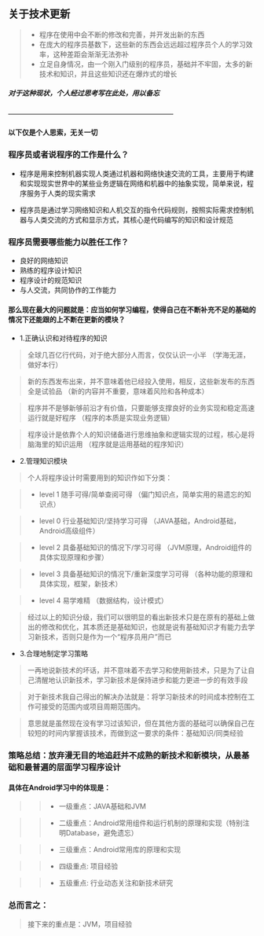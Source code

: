 ## 关于技术更新

> * 程序在使用中会不断的修改和完善，并开发出新的东西
> * 在庞大的程序员基数下，这些新的东西会远远超过程序员个人的学习效率，这种差距会渐渐无法弥补
> * 立足自身情况，由一个刚入门级别的程序员，基础并不牢固，太多的新技术和知识，并且这些知识还在爆炸式的增长

##### 对于这种现状，个人经过思考写在此处，用以备忘
————————————————————————
#### 以下仅是个人思索，无关一切

### 程序员或者说程序的工作是什么？
* 程序是用来控制机器实现人类通过机器和网络快速交流的工具，主要用于构建和实现现实世界中的某些业务逻辑在网络和机器中的抽象实现，简单来说，程序服务于人类的现实需求

* 程序员是通过学习网络知识和人机交互的指令代码规则，按照实际需求控制机器与人类交流的方式和显示方式，其核心是代码编写的知识和设计规范

### 程序员需要哪些能力以胜任工作？
* 良好的网络知识
* 熟练的程序设计知识
* 程序设计的规范知识
* 与人交流，共同协作的工作能力


#### 那么现在最大的问题就是：应当如何学习编程，使得自己在不断补充不足的基础的情况下还能跟的上不断在更新的模块？
* 1.正确认识和对待程序的知识

> 全球几百亿行代码，对于绝大部分人而言，仅仅认识一小半                                （学海无涯，做好本行）

> 新的东西发布出来，并不意味着他已经投入使用，相反，这些新发布的东西全是试验品        （新的内容并不重要，意味着风险和各种成本）

> 程序并不是够新够前沿才有价值，只要能够支撑良好的业务实现和稳定高速运行就是好程序    （程序的本质是实现业务逻辑）

> 程序设计是依靠个人的知识储备进行思维抽象和逻辑实现的过程，核心是将脑海里的知识运用   （程序就是运用基础的程序知识）


* 2.管理知识模块
> 个人将程序设计时需要用到的知识作如下分类：

> * level 1 随手可得/简单查阅可得                   （偏门知识点，简单实用的易遗忘的知识点）

> * level 0 行业基础知识/坚持学习可得               （JAVA基础，Android基础，Android高级组件）

> * level 2 具备基础知识的情况下/学习可得           （JVM原理，Android组件的具体实现原理和步骤）

> * level 3 具备基础知识的情况下/重新深度学习可得   （各种功能的原理和具体实现，框架，新技术）

> * level 4 易学难精                                （数据结构，设计模式）

> 经过以上的知识分级，我们可以很明显的看出新技术只是在原有的基础上做出的修改和优化，其本质还是基础知识，也就是说有基础知识才有能力去学习新技术，否则只是作为一个“程序员用户”而已

* 3.合理地制定学习策略

> 一再地说新技术的坏话，并不意味着不去学习和使用新技术，只是为了让自己清醒地认识新技术，学习新技术是保持进步和能力更进一步的有效手段

> 对于新技术我自己得出的解决办法就是：将学习新技术的时间成本控制在工作可接受的范围内或项目周期范围内。

> 意思就是虽然现在没有学习过该知识，但在其他方面的基础可以确保自己在较短的时间内掌握该技术，而做到这一要求的条件：基础知识/同类经验

### 策略总结：放弃漫无目的地追赶并不成熟的新技术和新模块，从最基础和最普遍的层面学习程序设计

#### 具体在Android学习中的体现是：
> > * 一级重点：JAVA基础和JVM

> > * 二级重点：Android常用组件和运行机制的原理和实现（特别注明Database，避免遗忘）

> > * 三级重点：Android常用库的原理和实现

> > * 四级重点: 项目经验

> > * 五级重点: 行业动态关注和新技术研究

### 总而言之：
> 接下来的重点是：JVM，项目经验



